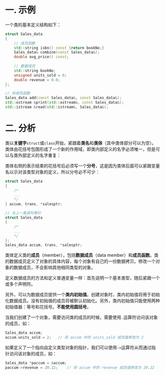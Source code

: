 # 一. 示例

一个类的基本定义结构如下：

```c++
struct Sales_data
{
    // 成员函数
    std::string isbn() const {return bookNo;}
    Sales_data& combine(const Sales_data&);
    double avg_price() const;
    
    // 数据成员
    std::string bookNo;
    unsigned units_sold = 0;
    double revenue = 0.0;
};

// 非成员函数
Sales_data add(const Sales_data&, const Sales_data&);
std::ostream &print(std::ostream&, const Sales_data&);
std::istream &read(std::istream&, Sales_data&);
```



# 二. 分析

类以**关键字**`struct`或`class`开始，紧跟着**类名**和**类体**（其中类体部分可以为空）。类体由花括号包围形成了一个新的作用域，即类内部定义的名字必须唯一，但是可以与类外部定义的名字重复：

类体右侧的表示结束的花括号后必须写一个**分号**，这是因为类体后面可以紧跟变量名以示对该类型对象的定义，所以分号必不可少：

```c++
struct Sales_data
{
    /*
    ...
    */
} accum, trans, *salesptr;

// 与上一条语句等价
struct Sales_data
{
    /*
    ...
    */
};
Sales_data accum, trans, *salesptr;
```

类体定义类的**成员**（member），包括**数据成员**（data member）和**成员函数**。类的数据成员定义了对象的具体内容，每个对象有自己的一份数据拷贝。修改一个对象的数据成员，不会影响其他相同类型的对象。

定义数据成员的方法和定义普通变量一样：首先说明一个基本类型，随后紧跟一个或多个声明符。

另外，可以为数据成员提供一个**类内初始值**。创建对象时，类内初始值将用于初始化数据成员。没有初始值的成员将被默认初始化。另外，类内初始值只能使用两种初始值器：等号和花括号。**不能使用圆括号**。

当我们创建了一个对象，需要访问类的成员的时候，需要使用`.`运算符访问该对象的成员，如：

```c++
Sales_data accum;
accum.units_sold = 2;	// 将 accum 中的 units_sold 成员值修改为 2
```

如果定义了一个指向自定义类型对象的指针，我们可以使用`->`运算符从而通过指针访问该对象的成员，如：

```c++
Sales_data *paccum = &accum;
paccum->revenue = 20.22;	// 将 accum 中的 revenue 成员值修改为 20.22
```

